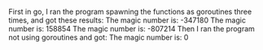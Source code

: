 First in go, I ran the program spawning the functions as goroutines three times, and got these results:
  The magic number is: -347180
  The magic number is: 158854
  The magic number is: -807214
Then I ran the program not using goroutines and got:
  The magic number is: 0
